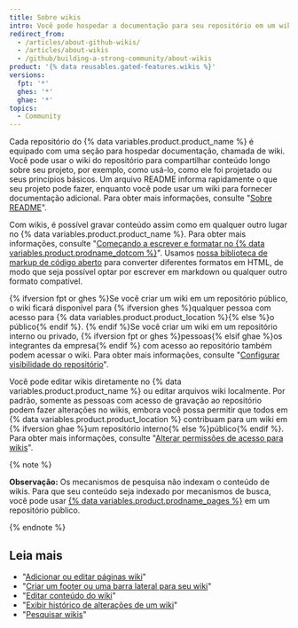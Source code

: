 ```yaml
---
title: Sobre wikis
intro: Você pode hospedar a documentação para seu repositório em um wiki para que outras pessoas possam usar e contribuir com seu projeto.
redirect_from:
  - /articles/about-github-wikis/
  - /articles/about-wikis
  - /github/building-a-strong-community/about-wikis
product: '{% data reusables.gated-features.wikis %}'
versions:
  fpt: '*'
  ghes: '*'
  ghae: '*'
topics:
  - Community
---
```


Cada repositório do {% data variables.product.product_name %} é equipado com uma seção para hospedar documentação, chamada de wiki. Você pode usar o wiki do repositório para compartilhar conteúdo longo sobre seu projeto, por exemplo, como usá-lo, como ele foi projetado ou seus princípios básicos. Um arquivo README informa rapidamente o que seu projeto pode fazer, enquanto você pode usar um wiki para fornecer documentação adicional. Para obter mais informações, consulte "[Sobre README](/articles/about-readmes)".

Com wikis, é possível gravar conteúdo assim como em qualquer outro lugar no {% data variables.product.product_name %}. Para obter mais informações, consulte "[Começando a escrever e formatar no {% data variables.product.prodname_dotcom %}](/articles/getting-started-with-writing-and-formatting-on-github)". Usamos [nossa biblioteca de markup de código aberto](https://github.com/github/markup) para converter diferentes formatos em HTML, de modo que seja possível optar por escrever em markdown ou qualquer outro formato compatível.

{% ifversion fpt or ghes %}Se você criar um wiki em um repositório público, o wiki ficará disponível para {% ifversion ghes %}qualquer pessoa com acesso para {% data variables.product.product_location %}{% else %}o público{% endif %}. {% endif %}Se você criar um wiki em um repositório interno ou privado, {% ifversion fpt or ghes %}pessoas{% elsif ghae %}os integrantes da empresa{% endif %} com acesso ao repositório também podem acessar o wiki. Para obter mais informações, consulte "[Configurar visibilidade do repositório](/articles/setting-repository-visibility)".

Você pode editar wikis diretamente no {% data variables.product.product_name %} ou editar arquivos wiki localmente. Por padrão, somente as pessoas com acesso de gravação ao repositório podem fazer alterações no wikis, embora você possa permitir que todos em {% data variables.product.product_location %} contribuam para um wiki em {% ifversion ghae %}um repositório interno{% else %}público{% endif %}. Para obter mais informações, consulte "[Alterar permissões de acesso para wikis](/communities/documenting-your-project-with-wikis/changing-access-permissions-for-wikis)".

{% note %}

**Observação:** Os mecanismos de pesquisa não indexam o conteúdo de wikis. Para que seu conteúdo seja indexado por mecanismos de busca, você pode usar [{% data variables.product.prodname_pages %}](/pages) em um repositório público.

{% endnote %}

## Leia mais

- "[Adicionar ou editar páginas wiki](/communities/documenting-your-project-with-wikis/adding-or-editing-wiki-pages)"
- "[Criar um footer ou uma barra lateral para seu wiki](/communities/documenting-your-project-with-wikis/creating-a-footer-or-sidebar-for-your-wiki)"
- "[Editar conteúdo do wiki](/communities/documenting-your-project-with-wikis/editing-wiki-content)"
- "[Exibir histórico de alterações de um wiki](/articles/viewing-a-wiki-s-history-of-changes)"
- "[Pesquisar wikis](/articles/searching-wikis)"
